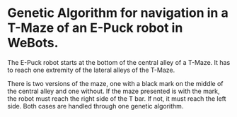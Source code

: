 # Genetic Algorithm for navigation in a T-Maze of an E-Puck robot in WeBots.

The E-Puck robot starts at the bottom of the central alley of a T-Maze. It has to reach one extremity of the lateral alleys of the T-Maze. 

There is two versions of the maze, one with a black mark on the middle of the central alley and one without. If the maze presented is with the mark, the robot must reach the right side of the T bar. If not, it must reach the left side. Both cases are handled through one genetic algorithm.
